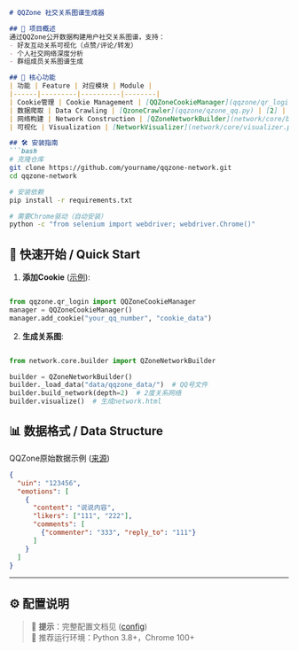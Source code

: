 ```markdown
# QQZone 社交关系图谱生成器

## 📖 项目概述
通过QQZone公开数据构建用户社交关系图谱，支持：
- 好友互动关系可视化（点赞/评论/转发）
- 个人社交网络深度分析
- 群组成员关系图谱生成

## 🌟 核心功能
| 功能 | Feature | 对应模块 | Module |
|------|---------|----------|--------|
| Cookie管理 | Cookie Management | [QQZoneCookieManager](qqzone/qr_login.py) | [0] |
| 数据爬取 | Data Crawling | [QzoneCrawler](qqzone/qzone_qq.py) | [2] |
| 网络构建 | Network Construction | [QZoneNetworkBuilder](network/core/builder.py) | [3] |
| 可视化 | Visualization | [NetworkVisualizer](network/core/visualizer.py) | [4] |

## 🛠️ 安装指南
```bash
# 克隆仓库
git clone https://github.com/yourname/qqzone-network.git
cd qqzone-network

# 安装依赖
pip install -r requirements.txt

# 需要Chrome驱动（自动安装）
python -c "from selenium import webdriver; webdriver.Chrome()"
```

## 🚀 快速开始 / Quick Start
1. **添加Cookie** ([示例](data/example_cookie.json)):
```python

from qqzone.qr_login import QQZoneCookieManager
manager = QQZoneCookieManager()
manager.add_cookie("your_qq_number", "cookie_data")

```

2. **生成关系图**:
```python

from network.core.builder import QZoneNetworkBuilder

builder = QZoneNetworkBuilder()
builder._load_data("data/qqzone_data/")  # QQ号文件
builder.build_network(depth=2)  # 2度关系网络
builder.visualize()  # 生成network.html

```

## 📊 数据格式 / Data Structure
QQZone原始数据示例 ([来源](qqzone/qzone_qq.py))
```json
{
  "uin": "123456",
  "emotions": [
    {
      "content": "说说内容",
      "likers": ["111", "222"], 
      "comments": [
        {"commenter": "333", "reply_to": "111"}
      ]
    }
  ]
}
```

---

## ⚙️ 配置说明
> 📌 **提示**：完整配置文档见 ([config](config.md))   
> 🐧 推荐运行环境：Python 3.8+，Chrome 100+

```
